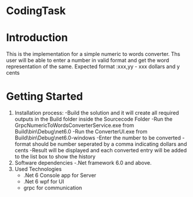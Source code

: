 # CodingTask
# Introduction 
This is the implementation for a simple numeric to words converter. 
Ths user will be able to enter a number in valid format and get the word representation of the same.
Expected format :xxx,yy - xxx dollars and y cents

# Getting Started
1.	Installation process:
	-Build the solution and it will create all required outputs in the Build folder inside the Sourcecode Folder
	-Run the GrpcNumericToWordsConverterService.exe from Build\bin\Debug\net6.0
	-Run the ConverterUI.exe from Build\bin\Debug\net6.0-windows
	-Enter the number to be converted - format should be number seperated by a comma indicating dollars and cents
	-Result will be displayed and each converted entry will be added to the list box to show the history
2.	Software dependencies
	-.Net framework 6.0 and above.
3.  Used Technologies
	- .Net 6 Console app for Server
	- .Net 6 wpf for UI
	- grpc for communication
